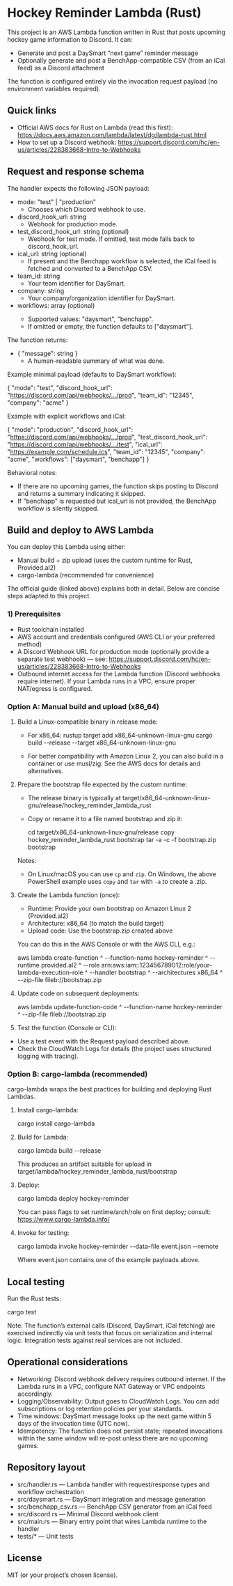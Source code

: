 # Hockey Reminder Lambda (Rust)

This project is an AWS Lambda function written in Rust that posts upcoming hockey game information to Discord. It can:
- Generate and post a DaySmart “next game” reminder message
- Optionally generate and post a BenchApp-compatible CSV (from an iCal feed) as a Discord attachment

The function is configured entirely via the invocation request payload (no environment variables required).


## Quick links
- Official AWS docs for Rust on Lambda (read this first):
  https://docs.aws.amazon.com/lambda/latest/dg/lambda-rust.html
- How to set up a Discord webhook:
  https://support.discord.com/hc/en-us/articles/228383668-Intro-to-Webhooks


## Request and response schema

The handler expects the following JSON payload:

- mode: "test" | "production"
  - Chooses which Discord webhook to use.
- discord_hook_url: string
  - Webhook for production mode.
- test_discord_hook_url: string (optional)
  - Webhook for test mode. If omitted, test mode falls back to discord_hook_url.
- ical_url: string (optional)
  - If present and the Benchapp workflow is selected, the iCal feed is fetched and converted to a BenchApp CSV.
- team_id: string
  - Your team identifier for DaySmart.
- company: string
  - Your company/organization identifier for DaySmart.
- workflows: array<string> (optional)
  - Supported values: "daysmart", "benchapp".
  - If omitted or empty, the function defaults to ["daysmart"].

The function returns:
- { "message": string }
  - A human-readable summary of what was done.

Example minimal payload (defaults to DaySmart workflow):

{
  "mode": "test",
  "discord_hook_url": "https://discord.com/api/webhooks/.../prod",
  "team_id": "12345",
  "company": "acme"
}

Example with explicit workflows and iCal:

{
  "mode": "production",
  "discord_hook_url": "https://discord.com/api/webhooks/.../prod",
  "test_discord_hook_url": "https://discord.com/api/webhooks/.../test",
  "ical_url": "https://example.com/schedule.ics",
  "team_id": "12345",
  "company": "acme",
  "workflows": ["daysmart", "benchapp"]
}

Behavioral notes:
- If there are no upcoming games, the function skips posting to Discord and returns a summary indicating it skipped.
- If "benchapp" is requested but ical_url is not provided, the BenchApp workflow is silently skipped.


## Build and deploy to AWS Lambda

You can deploy this Lambda using either:
- Manual build + zip upload (uses the custom runtime for Rust, Provided.al2)
- cargo-lambda (recommended for convenience)

The official guide (linked above) explains both in detail. Below are concise steps adapted to this project.

### 1) Prerequisites
- Rust toolchain installed
- AWS account and credentials configured (AWS CLI or your preferred method)
- A Discord Webhook URL for production mode (optionally provide a separate test webhook) — see: https://support.discord.com/hc/en-us/articles/228383668-Intro-to-Webhooks
- Outbound internet access for the Lambda function (Discord webhooks require internet). If your Lambda runs in a VPC, ensure proper NAT/egress is configured.


### Option A: Manual build and upload (x86_64)

1. Build a Linux-compatible binary in release mode:
   - For x86_64:
     rustup target add x86_64-unknown-linux-gnu
     cargo build --release --target x86_64-unknown-linux-gnu

   - For better compatibility with Amazon Linux 2, you can also build in a container or use musl/zig. See the AWS docs for details and alternatives.

2. Prepare the bootstrap file expected by the custom runtime:
   - The release binary is typically at target/x86_64-unknown-linux-gnu/release/hockey_reminder_lambda_rust
   - Copy or rename it to a file named bootstrap and zip it:

     cd target/x86_64-unknown-linux-gnu/release
     copy hockey_reminder_lambda_rust bootstrap
     tar -a -c -f bootstrap.zip bootstrap

   Notes:
   - On Linux/macOS you can use `cp` and `zip`. On Windows, the above PowerShell example uses `copy` and `tar` with `-a` to create a .zip.

3. Create the Lambda function (once):
   - Runtime: Provide your own bootstrap on Amazon Linux 2 (Provided.al2)
   - Architecture: x86_64 (to match the build target)
   - Upload code: Use the bootstrap.zip created above

   You can do this in the AWS Console or with the AWS CLI, e.g.:

   aws lambda create-function ^
     --function-name hockey-reminder ^
     --runtime provided.al2 ^
     --role arn:aws:iam::123456789012:role/your-lambda-execution-role ^
     --handler bootstrap ^
     --architectures x86_64 ^
     --zip-file fileb://bootstrap.zip

4. Update code on subsequent deployments:

   aws lambda update-function-code ^
     --function-name hockey-reminder ^
     --zip-file fileb://bootstrap.zip

5. Test the function (Console or CLI):
- Use a test event with the Request payload described above.
- Check the CloudWatch Logs for details (the project uses structured logging with tracing).


### Option B: cargo-lambda (recommended)

cargo-lambda wraps the best practices for building and deploying Rust Lambdas.

1. Install cargo-lambda:

   cargo install cargo-lambda

2. Build for Lambda:

   cargo lambda build --release

   This produces an artifact suitable for upload in target/lambda/hockey_reminder_lambda_rust/bootstrap

3. Deploy:

   cargo lambda deploy hockey-reminder

   You can pass flags to set runtime/arch/role on first deploy; consult:
   https://www.cargo-lambda.info/

4. Invoke for testing:

   cargo lambda invoke hockey-reminder --data-file event.json --remote

   Where event.json contains one of the example payloads above.


## Local testing

Run the Rust tests:

cargo test

Note: The function’s external calls (Discord, DaySmart, iCal fetching) are exercised indirectly via unit tests that focus on serialization and internal logic. Integration tests against real services are not included.


## Operational considerations
- Networking: Discord webhook delivery requires outbound internet. If the Lambda runs in a VPC, configure NAT Gateway or VPC endpoints accordingly.
- Logging/Observability: Output goes to CloudWatch Logs. You can add subscriptions or log retention policies per your standards.
- Time windows: DaySmart message looks up the next game within 5 days of the invocation time (UTC now).
- Idempotency: The function does not persist state; repeated invocations within the same window will re-post unless there are no upcoming games.


## Repository layout
- src/handler.rs — Lambda handler with request/response types and workflow orchestration
- src/daysmart.rs — DaySmart integration and message generation
- src/benchapp_csv.rs — BenchApp CSV generator from an iCal feed
- src/discord.rs — Minimal Discord webhook client
- src/main.rs — Binary entry point that wires Lambda runtime to the handler
- tests/* — Unit tests


## License
MIT (or your project’s chosen license).